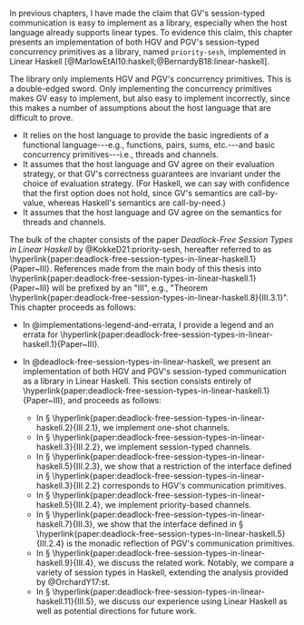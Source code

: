 <!-- markdownlint-disable MD041 -->
In previous chapters, I have made the claim that GV's session-typed communication is easy to implement as a library, especially when the host language already supports linear types.
To evidence this claim, this chapter presents an implementation of both HGV and PGV's session-typed concurrency primitives as a library, named `priority-sesh`, implemented in Linear Haskell [@MarlowEtAl10:haskell;@BernardyB18:linear-haskell].

The library only implements HGV and PGV's concurrency primitives.
This is a double-edged sword.
Only implementing the concurrency primitives makes GV easy to implement, but also easy to implement incorrectly, since this makes a number of assumptions about the host language that are difficult to prove.

- It relies on the host language to provide the basic ingredients of a functional language---e.g., functions, pairs, sums, etc.---and basic concurrency primitives---i.e., threads and channels.
- It assumes that the host language and GV agree on their evaluation strategy, or that GV's correctness guarantees are invariant under the choice of evaluation strategy.
  (For Haskell, we can say with confidence that the first option does not hold, since GV's semantics are call-by-value, whereas Haskell's semantics are call-by-need.)
- It assumes that the host language and GV agree on the semantics for threads and channels.

The bulk of the chapter consists of the paper *Deadlock-Free Session Types in Linear Haskell* by @KokkeD21:priority-sesh, hereafter referred to as \hyperlink{paper:deadlock-free-session-types-in-linear-haskell.1}{Paper~III}.
References made from the main body of this thesis into \hyperlink{paper:deadlock-free-session-types-in-linear-haskell.1}{Paper~III} will be prefixed by an "III", e.g., "Theorem \hyperlink{paper:deadlock-free-session-types-in-linear-haskell.8}{III.3.1}".
This chapter proceeds as follows:

- In @implementations-legend-and-errata, I provide a legend and an errata for \hyperlink{paper:deadlock-free-session-types-in-linear-haskell.1}{Paper~III}.
- In @deadlock-free-session-types-in-linear-haskell, we present an implementation of both HGV and PGV's session-typed communication as a library in Linear Haskell.
  This section consists entirely of \hyperlink{paper:deadlock-free-session-types-in-linear-haskell.1}{Paper~III}, and proceeds as follows:

  - In § \hyperlink{paper:deadlock-free-session-types-in-linear-haskell.2}{III.2.1}, we implement one-shot channels.
  - In § \hyperlink{paper:deadlock-free-session-types-in-linear-haskell.3}{III.2.2}, we implement session-typed channels.
  - In § \hyperlink{paper:deadlock-free-session-types-in-linear-haskell.5}{III.2.3}, we show that a restriction of the interface defined in § \hyperlink{paper:deadlock-free-session-types-in-linear-haskell.3}{III.2.2} corresponds to HGV's communication primitives.
  - In § \hyperlink{paper:deadlock-free-session-types-in-linear-haskell.5}{III.2.4}, we implement priority-based channels.
  - In § \hyperlink{paper:deadlock-free-session-types-in-linear-haskell.7}{III.3}, we show that the interface defined in § \hyperlink{paper:deadlock-free-session-types-in-linear-haskell.5}{III.2.4} is the monadic reflection of PGV's communication primitives.
  - In § \hyperlink{paper:deadlock-free-session-types-in-linear-haskell.9}{III.4}, we discuss the related work. Notably, we compare a variety of session types in Haskell, extending the analysis provided by @OrchardY17:st.
  - In § \hyperlink{paper:deadlock-free-session-types-in-linear-haskell.11}{III.5}, we discuss our experience using Linear Haskell as well as potential directions for future work.
